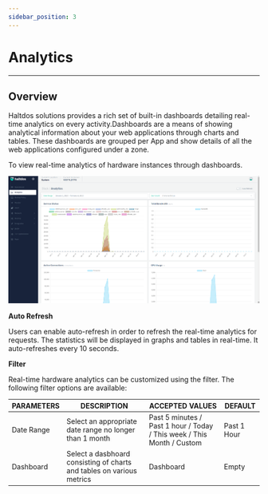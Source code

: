 ```yaml
---
sidebar_position: 3
---
```


# Analytics

---
## Overview
Haltdos solutions provides a rich set of built-in dashboards detailing real-time analytics on every activity.Dashboards are a means of showing analytical information about your web applications through charts and tables. These dashboards are grouped per App and show details of all the web applications configured under a zone.

To view real-time analytics of hardware instances through dashboards. 

![Analytics](/img/platform/v2/analytics.png)

**Auto Refresh**

Users can enable auto-refresh in order to refresh the real-time analytics for requests. The statistics will be displayed in graphs and tables in real-time. It auto-refreshes every 10 seconds.

**Filter**

Real-time hardware analytics can be customized using the filter. The following filter options are available:

| PARAMETERS     | DESCRIPTION                                                                                              | ACCEPTED VALUES                                                         | DEFAULT     |
|----------------|----------------------------------------------------------------------------------------------------------|-------------------------------------------------------------------------|-------------|
| Date Range     | Select an appropriate date range no longer than 1 month                                                  | Past 5 minutes / Past 1 hour / Today / This week / This Month / Custom  | Past 1 Hour |
| Dashboard      | Select a dasbhoard consisting of charts and tables on various metrics                                    | Dashboard                                                              | Empty       |